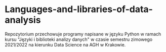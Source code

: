 # Languages-and-libraries-of-data-analysis
Repozytorium przechowuje programy napisane w języku Python w ramach kursu "Języki i biblioteki analizy danych" w czasie semestru zimowego 2021/2022 na kierunku Data Science na AGH w Krakowie.
